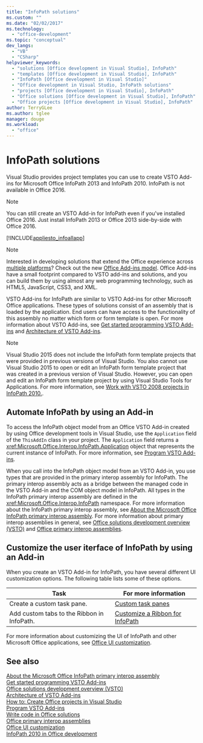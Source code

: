 ```yaml
---
title: "InfoPath solutions"
ms.custom: ""
ms.date: "02/02/2017"
ms.technology: 
  - "office-development"
ms.topic: "conceptual"
dev_langs: 
  - "VB"
  - "CSharp"
helpviewer_keywords: 
  - "solutions [Office development in Visual Studio], InfoPath"
  - "templates [Office development in Visual Studio], InfoPath"
  - "InfoPath [Office development in Visual Studio]"
  - "Office development in Visual Studio, InfoPath solutions"
  - "projects [Office development in Visual Studio], InfoPath"
  - "Office solutions [Office development in Visual Studio], InfoPath"
  - "Office projects [Office development in Visual Studio], InfoPath"
author: TerryGLee
ms.author: tglee
manager: douge
ms.workload: 
  - "office"
---
```

# InfoPath solutions
  Visual Studio provides project templates you can use to create VSTO Add-ins for Microsoft Office InfoPath 2013 and InfoPath 2010. InfoPath is not available in Office 2016.  
  
> [!NOTE]  
>  You can still create an VSTO Add-in for InfoPath even if you've installed Office 2016. Just install InfoPath 2013 or Office 2013 side-by-side with Office 2016.  
  
 [!INCLUDE[appliesto_infoallapp](../vsto/includes/appliesto-infoallapp-md.md)]  
  
> [!NOTE]  
>  Interested in developing solutions that extend the Office experience across [multiple platforms](https://dev.office.com/add-in-availability)? Check out the new [Office Add-ins model](https://dev.office.com/docs/add-ins/overview/office-add-ins). Office Add-ins have a small footprint compared to VSTO add-ins and solutions, and you can build them by using almost any web programming technology, such as HTML5, JavaScript, CSS3, and XML.  
  
 VSTO Add-ins for InfoPath are similar to VSTO Add-ins for other Microsoft Office applications. These types of solutions consist of an assembly that is loaded by the application. End users can have access to the functionality of this assembly no matter which form or form template is open. For more information about VSTO Add-ins, see [Get started programming VSTO Add-ins](../vsto/getting-started-programming-vsto-add-ins.md) and [Architecture of VSTO Add-ins](../vsto/architecture-of-vsto-add-ins.md).  
  
> [!NOTE]  
>  Visual Studio 2015 does not include the InfoPath form template projects that were provided in previous versions of Visual Studio. You also cannot use Visual Studio 2015 to open or edit an InfoPath form template project that was created in a previous version of Visual Studio. However, you can open and edit an InfoPath form template project by using Visual Studio Tools for Applications. For more information, see [Work with VSTO 2008 projects in InfoPath 2010.](http://go.microsoft.com/fwlink/?LinkID=218903).  
  
## Automate InfoPath by using an Add-in  
 To access the InfoPath object model from an Office VSTO Add-in created by using Office development tools in Visual Studio, use the `Application` field of the `ThisAddIn` class in your project. The `Application` field returns a <xref:Microsoft.Office.Interop.InfoPath.Application> object that represents the current instance of InfoPath. For more information, see [Program VSTO Add-ins](../vsto/programming-vsto-add-ins.md).  
  
 When you call into the InfoPath object model from an VSTO Add-in, you use types that are provided in the primary interop assembly for InfoPath. The primary interop assembly acts as a bridge between the managed code in the VSTO Add-in and the COM object model in InfoPath. All types in the InfoPath primary interop assembly are defined in the <xref:Microsoft.Office.Interop.InfoPath> namespace. For more information about the InfoPath primary interop assembly, see [About the Microsoft Office InfoPath primary interop assembly](http://msdn.microsoft.com/en-us/1b3ae03c-6951-49e4-a489-4712d3f7ba72). For more information about primary interop assemblies in general, see [Office solutions development overview &#40;VSTO&#41;](../vsto/office-solutions-development-overview-vsto.md) and [Office primary interop assemblies](../vsto/office-primary-interop-assemblies.md).  
  
## Customize the user iterface of InfoPath by using an Add-in  
 When you create an VSTO Add-in for InfoPath, you have several different UI customization options. The following table lists some of these options.  
  
|Task|For more information|  
|----------|--------------------------|  
|Create a custom task pane.|[Custom task panes](../vsto/custom-task-panes.md)|  
|Add custom tabs to the Ribbon in InfoPath.|[Customize a Ribbon for InfoPath](../vsto/customizing-a-ribbon-for-infopath.md)|  
  
 For more information about customizing the UI of InfoPath and other Microsoft Office applications, see [Office UI customization](../vsto/office-ui-customization.md).  
  
## See also  
 [About the Microsoft Office InfoPath primary interop assembly](http://msdn.microsoft.com/en-us/1b3ae03c-6951-49e4-a489-4712d3f7ba72)   
 [Get started programming VSTO Add-ins](../vsto/getting-started-programming-vsto-add-ins.md)   
 [Office solutions development overview &#40;VSTO&#41;](../vsto/office-solutions-development-overview-vsto.md)   
 [Architecture of VSTO Add-ins](../vsto/architecture-of-vsto-add-ins.md)   
 [How to: Create Office projects in Visual Studio](../vsto/how-to-create-office-projects-in-visual-studio.md)   
 [Program VSTO Add-ins](../vsto/programming-vsto-add-ins.md)   
 [Write code in Office solutions](../vsto/writing-code-in-office-solutions.md)   
 [Office primary interop assemblies](../vsto/office-primary-interop-assemblies.md)   
 [Office UI customization](../vsto/office-ui-customization.md)   
 [InfoPath 2010 in Office development](http://go.microsoft.com/fwlink/?LinkId=199012)  
  
  
